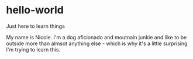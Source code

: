 # hello-world
Just here to learn things

My name is Nicole. I'm a dog aficionado and moutnain junkie and like to be outside more than almsot anything else - which is why it's a little surprising I'm trying to learn this. 
